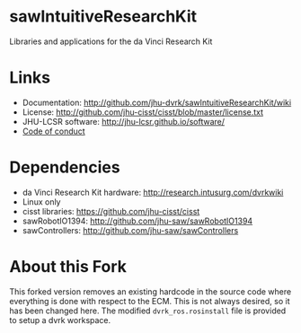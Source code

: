 sawIntuitiveResearchKit
=======================

Libraries and applications for the da Vinci Research Kit

Links
=====

 * Documentation: http://github.com/jhu-dvrk/sawIntuitiveResearchKit/wiki
 * License: http://github.com/jhu-cisst/cisst/blob/master/license.txt
 * JHU-LCSR software: http://jhu-lcsr.github.io/software/
 * [Code of conduct](CODE_OF_CONDUCT.md)
 
Dependencies
============
 * da Vinci Research Kit hardware: http://research.intusurg.com/dvrkwiki
 * Linux only
 * cisst libraries: https://github.com/jhu-cisst/cisst
 * sawRobotIO1394: http://github.com/jhu-saw/sawRobotIO1394
 * sawControllers: http://github.com/jhu-saw/sawControllers


About this Fork
===============

This forked version removes an existing hardcode in the source code where everything is done with respect to the ECM. This is not always desired, so it has been changed here. The modified `dvrk_ros.rosinstall` file is provided to setup a dvrk workspace. 
